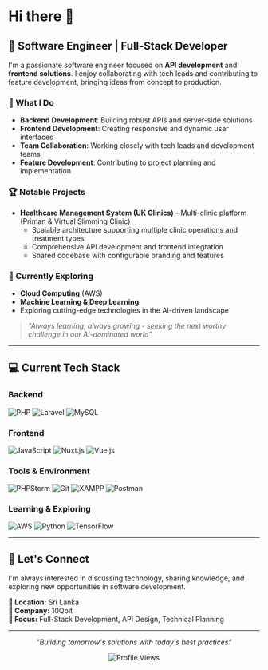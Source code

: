 # Hi there 👋

## 🚀 Software Engineer | Full-Stack Developer

I'm a passionate software engineer focused on **API development** and **frontend solutions**. I enjoy collaborating with tech leads and contributing to feature development, bringing ideas from concept to production.

### 🎯 What I Do
- **Backend Development**: Building robust APIs and server-side solutions
- **Frontend Development**: Creating responsive and dynamic user interfaces
- **Team Collaboration**: Working closely with tech leads and development teams
- **Feature Development**: Contributing to project planning and implementation

### 🏆 Notable Projects
- **Healthcare Management System (UK Clinics)** - Multi-clinic platform (Priman & Virtual Slimming Clinic)
  - Scalable architecture supporting multiple clinic operations and treatment types
  - Comprehensive API development and frontend integration
  - Shared codebase with configurable branding and features

### 🌱 Currently Exploring
- **Cloud Computing** (AWS)
- **Machine Learning & Deep Learning**
- Exploring cutting-edge technologies in the AI-driven landscape

> *"Always learning, always growing - seeking the next worthy challenge in our AI-dominated world"*

---

## 💻 Current Tech Stack

### Backend
![PHP](https://img.shields.io/badge/PHP-777BB4?style=for-the-badge&logo=php&logoColor=white)
![Laravel](https://img.shields.io/badge/Laravel-FF2D20?style=for-the-badge&logo=laravel&logoColor=white)
![MySQL](https://img.shields.io/badge/MySQL-4479A1?style=for-the-badge&logo=mysql&logoColor=white)

### Frontend
![JavaScript](https://img.shields.io/badge/JavaScript-F7DF1E?style=for-the-badge&logo=javascript&logoColor=black)
![Nuxt.js](https://img.shields.io/badge/Nuxt.js-00DC82?style=for-the-badge&logo=nuxt.js&logoColor=white)
![Vue.js](https://img.shields.io/badge/Vue.js-4FC08D?style=for-the-badge&logo=vue.js&logoColor=white)

### Tools & Environment
![PHPStorm](https://img.shields.io/badge/PHPStorm-143?style=for-the-badge&logo=phpstorm&logoColor=white)
![Git](https://img.shields.io/badge/Git-F05032?style=for-the-badge&logo=git&logoColor=white)
![XAMPP](https://img.shields.io/badge/XAMPP-FB7A24?style=for-the-badge&logo=xampp&logoColor=white)
![Postman](https://img.shields.io/badge/Postman-FF6C37?style=for-the-badge&logo=postman&logoColor=white)

### Learning & Exploring
![AWS](https://img.shields.io/badge/AWS-FF9900?style=for-the-badge&logo=amazon-aws&logoColor=white)
![Python](https://img.shields.io/badge/Python-3776AB?style=for-the-badge&logo=python&logoColor=white)
![TensorFlow](https://img.shields.io/badge/TensorFlow-FF6F00?style=for-the-badge&logo=tensorflow&logoColor=white)



---

## 🤝 Let's Connect

I'm always interested in discussing technology, sharing knowledge, and exploring new opportunities in software development.

**📍 Location:** Sri Lanka  
**💼 Company:** 10Qbit  
**🎯 Focus:** Full-Stack Development, API Design, Technical Planning

---

<div align="center">
  
*"Building tomorrow's solutions with today's best practices"*

![Profile Views](https://komarev.com/ghpvc/?username=chathucka&color=blueviolet&style=flat-square&label=Profile+Views)

</div>
